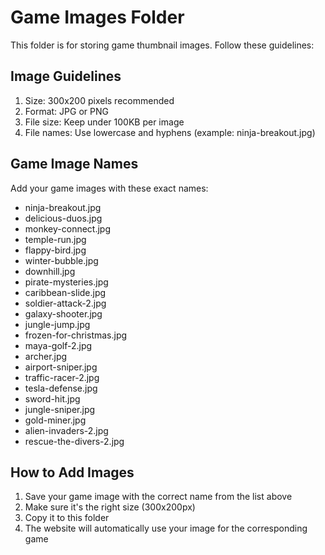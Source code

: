 # Game Images Folder

This folder is for storing game thumbnail images. Follow these guidelines:

## Image Guidelines
1. Size: 300x200 pixels recommended
2. Format: JPG or PNG
3. File size: Keep under 100KB per image
4. File names: Use lowercase and hyphens (example: ninja-breakout.jpg)

## Game Image Names
Add your game images with these exact names:
- ninja-breakout.jpg
- delicious-duos.jpg
- monkey-connect.jpg
- temple-run.jpg
- flappy-bird.jpg
- winter-bubble.jpg
- downhill.jpg
- pirate-mysteries.jpg
- caribbean-slide.jpg
- soldier-attack-2.jpg
- galaxy-shooter.jpg
- jungle-jump.jpg
- frozen-for-christmas.jpg
- maya-golf-2.jpg
- archer.jpg
- airport-sniper.jpg
- traffic-racer-2.jpg
- tesla-defense.jpg
- sword-hit.jpg
- jungle-sniper.jpg
- gold-miner.jpg
- alien-invaders-2.jpg
- rescue-the-divers-2.jpg

## How to Add Images
1. Save your game image with the correct name from the list above
2. Make sure it's the right size (300x200px)
3. Copy it to this folder
4. The website will automatically use your image for the corresponding game
